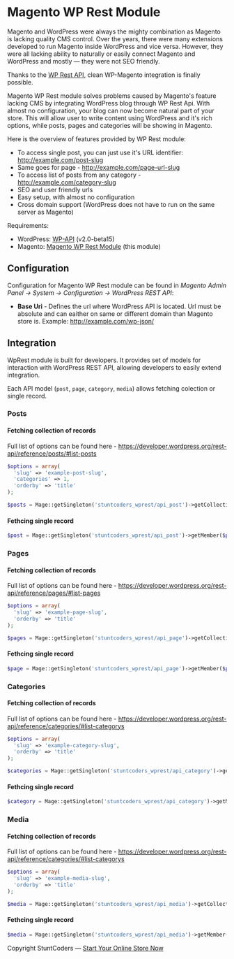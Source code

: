 # Magento WP Rest Module #

Magento and WordPress were always the mighty combination as Magento is lacking quality CMS control. Over the years, there were many extensions developed to run Magento inside WordPress and vice versa. However, they were all lacking ability to naturally or easily connect Magento and WordPress and mostly — they were not SEO friendly.

Thanks to the [WP Rest API](https://developer.wordpress.org/rest-api/), clean WP-Magento integration is finally possible.

Magento WP Rest module solves problems caused by Magento's feature lacking CMS by integrating WordPress blog through WP Rest Api. With almost no configuration, your blog can now become natural part of your store. This will allow user to write content using WordPress and it's rich options, while posts, pages and categories will be showing in Magento.

Here is the overview of features provided by WP Rest module:
* To access single post, you can just use it's URL identifier: http://example.com/post-slug
* Same goes for page - http://example.com/page-url-slug
* To access list of posts from any category - http://example.com/category-slug
* SEO and user friendly urls
* Easy setup, with almost no configuration
* Cross domain support (WordPress does not have to run on the same server as Magento)

Requirements:
* WordPress: [WP-API](https://github.com/WP-API/WP-API) (v2.0-beta15)
* Magento: [Magento WP Rest Module](https://github.com/stuntcoders/stunt_mage_wprest) (this module)

## Configuration ##

Configuration for Magento WP Rest module can be found in *Magento Admin Panel -> System -> Configuration -> WordPress REST API*:

* **Base Uri** - Defines the url where WordPress API is located. Url must be absolute and can eaither on same or different domain than Magento store is. Example: http://example.com/wp-json/

## Integration ##

WpRest module is built for developers. It provides set of models for interaction with WordPress REST API, allowing developers to easily extend integration.

Each API model (`post`, `page`, `category`, `media`) allows fetching colection or single record.

### Posts

#### Fetching collection of records
Full list of options can be found here - https://developer.wordpress.org/rest-api/reference/posts/#list-posts
```php
$options = array(
  'slug' => 'example-post-slug',
  'categories' => 1,
  'orderby' => 'title'
);

$posts = Mage::getSingleton('stuntcoders_wprest/api_post')->getCollection($options);
```

#### Fethcing single record
```php
$post = Mage::getSingleton('stuntcoders_wprest/api_post')->getMember($postId);
```

### Pages

#### Fetching collection of records
Full list of options can be found here - https://developer.wordpress.org/rest-api/reference/pages/#list-pages
```php
$options = array(
  'slug' => 'example-page-slug',
  'orderby' => 'title'
);

$pages = Mage::getSingleton('stuntcoders_wprest/api_page')->getCollection($options);
```

#### Fethcing single record
```php
$page = Mage::getSingleton('stuntcoders_wprest/api_page')->getMember($pageId);
```

### Categories

#### Fetching collection of records
Full list of options can be found here - https://developer.wordpress.org/rest-api/reference/categories/#list-categorys
```php
$options = array(
  'slug' => 'example-category-slug',
  'orderby' => 'title'
);

$categories = Mage::getSingleton('stuntcoders_wprest/api_category')->getCollection($options);
```

#### Fethcing single record
```php
$category = Mage::getSingleton('stuntcoders_wprest/api_category')->getMember($categoryId);
```

### Media

#### Fetching collection of records
Full list of options can be found here - https://developer.wordpress.org/rest-api/reference/categories/#list-categorys
```php
$options = array(
  'slug' => 'example-media-slug',
  'orderby' => 'title'
);

$media = Mage::getSingleton('stuntcoders_wprest/api_media')->getCollection($options);
```

#### Fethcing single record
```php
$media = Mage::getSingleton('stuntcoders_wprest/api_media')->getMember($mediaId);
```

Copyright StuntCoders — [Start Your Online Store Now](http://stuntcoders.com/)
